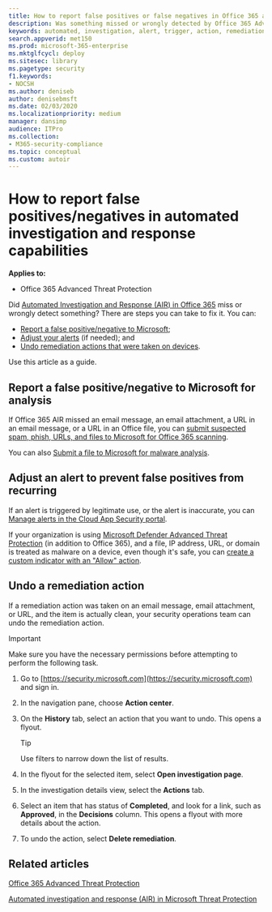```yaml
---
title: How to report false positives or false negatives in Office 365 automated investigation and response 
description: Was something missed or wrongly detected by Office 365 Advanced Threat Protection? Learn how to submit false positives or false negatives to Microsoft for analysis.
keywords: automated, investigation, alert, trigger, action, remediation, false positive, false negative
search.appverid: met150
ms.prod: microsoft-365-enterprise
ms.mktglfcycl: deploy
ms.sitesec: library
ms.pagetype: security
f1.keywords:
- NOCSH
ms.author: deniseb
author: denisebmsft
ms.date: 02/03/2020
ms.localizationpriority: medium
manager: dansimp
audience: ITPro
ms.collection: 
- M365-security-compliance 
ms.topic: conceptual
ms.custom: autoir
---
```


# How to report false positives/negatives in automated investigation and response capabilities

**Applies to:**
- Office 365 Advanced Threat Protection

Did [Automated Investigation and Response (AIR) in Office 365](https://docs.microsoft.com/microsoft-365/security/office-365-security/automated-investigation-response-office) miss or wrongly detect something? There are steps you can take to fix it. You can:
- [Report a false positive/negative to Microsoft](#report-a-false-positivenegative-to-microsoft-for-analysis);
- [Adjust your alerts](#adjust-an-alert-to-prevent-false-positives-from-recurring) (if needed); and 
- [Undo remediation actions that were taken on devices](#undo-a-remediation-action). 

Use this article as a guide. 

## Report a false positive/negative to Microsoft for analysis

If Office 365 AIR missed an email message, an email attachment, a URL in an email message, or a URL in an Office file, you can [submit suspected spam, phish, URLs, and files to Microsoft for Office 365 scanning](https://docs.microsoft.com/microsoft-365/security/office-365-security/admin-submission).

You can also [Submit a file to Microsoft for malware analysis](https://www.microsoft.com/wdsi/filesubmission).

## Adjust an alert to prevent false positives from recurring

If an alert is triggered by legitimate use, or the alert is inaccurate, you can [Manage alerts in the Cloud App Security portal](https://docs.microsoft.com/cloud-app-security/managing-alerts).

If your organization is using [Microsoft Defender Advanced Threat Protection](https://docs.microsoft.com/windows/security/threat-protection) (in addition to Office 365), and a file, IP address, URL, or domain is treated as malware on a device, even though it's safe, you can [create a custom indicator with an "Allow" action](https://docs.microsoft.com/windows/security/threat-protection/microsoft-defender-atp/manage-indicators).

## Undo a remediation action

If a remediation action was taken on an email message, email attachment, or URL, and the item is actually clean, your security operations team can undo the remediation action. 

> [!IMPORTANT]
> Make sure you have the necessary permissions before attempting to perform the following task.

1. Go to [https://security.microsoft.com](https://security.microsoft.com) and sign in. 

2. In the navigation pane, choose **Action center**. 

3. On the **History** tab, select an action that you want to undo. This opens a flyout.<br/>
    > [!TIP]
    > Use filters to narrow down the list of results. 

4. In the flyout for the selected item, select **Open investigation page**.

5. In the investigation details view, select the **Actions** tab.

6. Select an item that has status of **Completed**, and look for a link, such as **Approved**, in the **Decisions** column. This opens a flyout with more details about the action.

7. To undo the action, select **Delete remediation**.

## Related articles

[Office 365 Advanced Threat Protection](https://docs.microsoft.com/en-us/microsoft-365/security/office-365-security/office-365-atp)

[Automated investigation and response (AIR) in Microsoft Threat Protection](https://docs.microsoft.com/microsoft-365/security/mtp/mtp-autoir)
